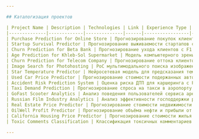 ```yaml
---

## Каталогизация проектов

| Project Name | Description | Technologies | Link | Experience Type | Project Type |
|--------------|-------------|--------------|------|-----------------|--------------|
| Purchase Prediction for Online Store | Прогнозирование покупок клиентов за 90 дней с LightGBM, обработка больших данных и дисбаланса классов. | Python, Scikit-learn, LightGBM, Pandas, feature-engineering | [github.com/kagor4/Purchase-Prediction-for-Online-Store](https://github.com/kagor4/Purchase-Prediction-for-Online-Store) | Freelance | Classical ML |
| Startup Survival Predictor | Прогнозирование выживаемости стартапов с F1 0.997 на основе DecisionTree, оптимизированного через Optuna, для Kaggle. | Python, Scikit-learn, Optuna, Pandas, Phik, feature-engineering | [github.com/kagor4/Startup-Survival-Predictor](https://github.com/kagor4/Startup-Survival-Predictor) | Freelance | Classical ML |
| Churn Prediction for Beta Bank | Прогнозирование ухода клиентов с F1 0.61 на тестовой выборке, решение проблемы дисбаланса классов. | Python, Scikit-learn, RandomForestClassifier, upsampling | [github.com/kagor4/Churn-Prediction-for-Beta-Bank](https://github.com/kagor4/Churn-Prediction-for-Beta-Bank) | Academic | Classical ML |
| Age Prediction for Khleb-Sol Supermarket | Модель компьютерного зрения для предсказания возраста покупателей с MAE 7.12 на основе ResNet50. | Python, TensorFlow, Keras, ResNet50, Pandas, ImageDataGenerator | [github.com/kagor4/Khleb-Sol_supermarket_project](https://github.com/kagor4/Khleb-Sol_supermarket_project) | Academic | Computer Vision |
| Churn Prediction for Telecom Company | Прогнозирование оттока клиентов телеком-компании с ROC AUC 0.903 на основе CatBoost, анализ факторов ухода. | Python, Scikit-learn, CatBoost, Pandas, SQLite, Plotly | [github.com/kagor4/project_telecom](https://github.com/kagor4/project_telecom) | Academic | Classical ML |
| Image Search for Photohosting | PoC мультимодального поиска изображений по тексту с использованием ResNet50 и BERT. | Python, TensorFlow, Keras, SentenceTransformers, BERT, ResNet50, NLTK | [github.com/kagor4/photohosting_project](https://github.com/kagor4/photohosting_project) | Academic | Multimodal Models |
| Star Temperature Predictor | Нейросетевая модель для предсказания температуры звёзд с RMSE 4263 на основе PyTorch, анализ астрофизических данных. | Python, PyTorch, Scikit-learn, Pandas, Seaborn, Phik | [github.com/kagor4/Star-Temperature-Predictor](https://github.com/kagor4/Star-Temperature-Predictor) | Academic | Regression |
| Used Car Price Predictor | Прогнозирование стоимости подержанных автомобилей с RMSE 1611.68 на основе LightGBM, предобработка аномалий. | Python, Scikit-learn, LightGBM, Pandas, Seaborn, feature-engineering | [github.com/kagor4/Used-Car-Price-Predictor](https://github.com/kagor4/Used-Car-Price-Predictor) | Academic | Regression |
| Accident Risk Prediction System | Оценка риска ДТП для каршеринга с F1 0.674 на основе нейронной сети, интеграция PostgreSQL и демо в Streamlit. | Python, PyTorch, CatBoost, Scikit-learn, PostgreSQL, Streamlit | [github.com/kagor4/Accident-Risk-Prediction-System](https://github.com/kagor4/Accident-Risk-Prediction-System) | Academic | Classical ML |
| Taxi Demand Prediction | Прогнозирование спроса на такси в аэропорту с RMSE 42.57 на основе LinearRegression, анализ сезонности. | Python, Scikit-learn, LinearRegression, CatBoost, LightGBM, Pandas | [github.com/kagor4/Taxi-Demand-Prediction](https://github.com/kagor4/Taxi-Demand-Prediction) | Academic | Time Series |
| GoFast Scooter Analytics | Анализ поведения пользователей сервиса аренды самокатов, оптимизация тарифов и подписки Ultra. | Python, Pandas, NumPy, SciPy, Matplotlib, Jupyter Notebook | [github.com/kagor4/GoFast-Scooter-Analytics](https://github.com/kagor4/GoFast-Scooter-Analytics) | Academic | Analytics |
| Russian Film Industry Analytics | Анализ эффективности господдержки российского кинопроизводства, связь финансирования и кассовых сборов. | Python, Pandas, Matplotlib, Jupyter Notebook | [github.com/kagor4/Russian-Film-Industry-Analytics](https://github.com/kagor4/Russian-Film-Industry-Analytics) | Academic | Analytics |
| Real Estate Price Predictor | Прогнозирование стоимости недвижимости в Санкт-Петербурге, обработка выбросов и генерация признаков. | Python, Pandas, NumPy, Matplotlib, Seaborn, Scikit-learn, Jupyter Notebook | [github.com/kagor4/Real-Estate-Price-Predictor](https://github.com/kagor4/Real-Estate-Price-Predictor) | Academic | Classical ML |
| OilWell Profit Predictor | Прогнозирование объёма нефти и прибыли от скважин, оценка рисков через bootstrap. | Python, Pandas, Scikit-learn, NumPy, bootstrap, Jupyter Notebook | [github.com/kagor4/OilWell-Profit-Predictor](https://github.com/kagor4/OilWell-Profit-Predictor) | Academic | Classical ML |
| California Housing Price Predictor | Прогнозирование стоимости жилья в Калифорнии с RMSE 68932.66 на основе LinearRegression и PySpark. | Python, PySpark, Scikit-learn, Pandas, feature-engineering | [github.com/kagor4/California-Housing-Price-Predictor](https://github.com/kagor4/California-Housing-Price-Predictor) | Academic | Regression |
| Toxic Comments Classification | Классификация токсичных комментариев с F1 0.7506 на основе CatBoost и TF-IDF, с лемматизацией и SMOTE. | Python, Scikit-learn, CatBoost, NLTK, Pandas, imbalanced-learn | [github.com/kagor4/toxic_comments_project](https://github.com/kagor4/toxic_comments_project) | Academic | NLP |

---
```

